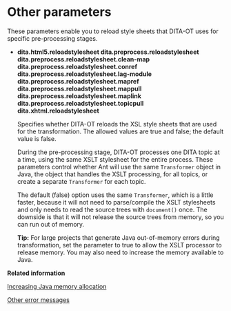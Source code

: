 # Other parameters

These parameters enable you to reload style sheets that DITA-OT uses for specific pre-processing stages.

-   **__dita.html5.reloadstylesheet__ __dita.preprocess.reloadstylesheet__ __dita.preprocess.reloadstylesheet.clean-map__ __dita.preprocess.reloadstylesheet.conref__ __dita.preprocess.reloadstylesheet.lag-module__ __dita.preprocess.reloadstylesheet.mapref__ __dita.preprocess.reloadstylesheet.mappull__ __dita.preprocess.reloadstylesheet.maplink__ __dita.preprocess.reloadstylesheet.topicpull__ __dita.xhtml.reloadstylesheet__**

    Specifies whether DITA-OT reloads the XSL style sheets that are used for the transformation. The allowed values are true and false; the default value is false.

    During the pre-processing stage, DITA-OT processes one DITA topic at a time, using the same XSLT stylesheet for the entire process. These parameters control whether Ant will use the same `Transformer` object in Java, the object that handles the XSLT processing, for all topics, or create a separate `Transformer` for each topic.

    The default \(false\) option uses the same `Transformer`, which is a little faster, because it will not need to parse/compile the XSLT stylesheets and only needs to read the source trees with `document()` once. The downside is that it will not release the source trees from memory, so you can run out of memory.

    **Tip:** For large projects that generate Java out-of-memory errors during transformation, set the parameter to true to allow the XSLT processor to release memory. You may also need to increase the memory available to Java.


**Related information**  


[Increasing Java memory allocation](../topics/increasing-the-jvm.md)

[Other error messages](../topics/other-errors.md)


